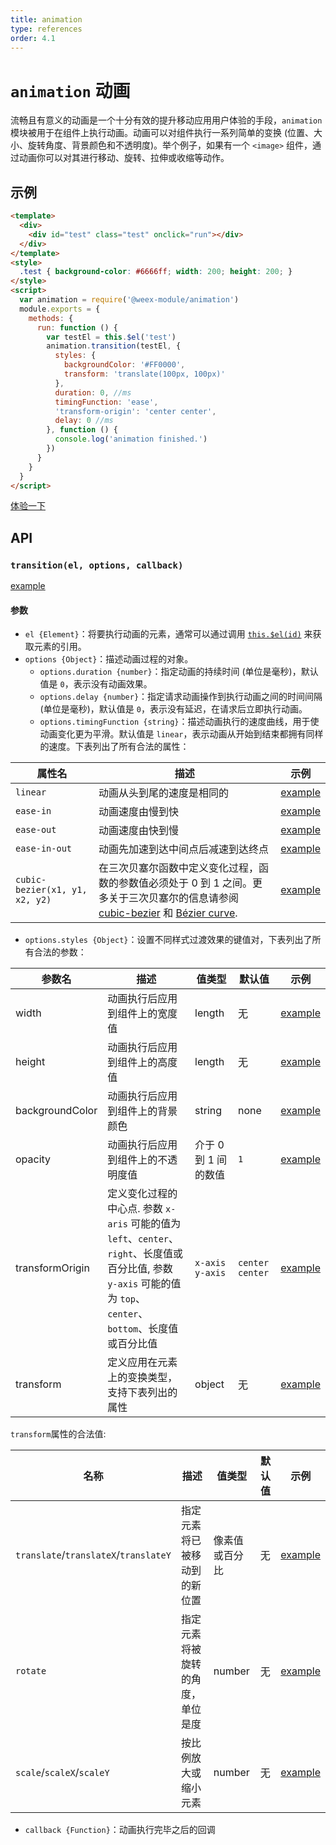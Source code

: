 ```yaml
---
title: animation
type: references
order: 4.1
---
```


# `animation` 动画

流畅且有意义的动画是一个十分有效的提升移动应用用户体验的手段，`animation` 模块被用于在组件上执行动画。动画可以对组件执行一系列简单的变换 (位置、大小、旋转角度、背景颜色和不透明度)。举个例子，如果有一个 `<image>` 组件，通过动画你可以对其进行移动、旋转、拉伸或收缩等动作。

## 示例

```html
<template>
  <div>
    <div id="test" class="test" onclick="run"></div>
  </div>
</template>
<style>
  .test { background-color: #6666ff; width: 200; height: 200; }
</style>
<script>
  var animation = require('@weex-module/animation')
  module.exports = {
    methods: {
      run: function () {
        var testEl = this.$el('test')
        animation.transition(testEl, {
          styles: {
            backgroundColor: '#FF0000',
            transform: 'translate(100px, 100px)'
          },
          duration: 0, //ms
          timingFunction: 'ease',
          'transform-origin': 'center center',
          delay: 0 //ms
        }, function () {
          console.log('animation finished.')
        })
      }
    }
  }
</script>
```

[体验一下](http://dotwe.org/2ae04d3a7017a2ec748cf40905fcd98c)

## API

### `transition(el, options, callback)`

[example](http://dotwe.org/a034a49b5863da099843eb9a0eea9f93)

#### 参数

* `el {Element}`：将要执行动画的元素，通常可以通过调用 [`this.$el(id)`](../references/api.html) 来获取元素的引用。
* `options {Object}`：描述动画过程的对象。
  * `options.duration {number}`：指定动画的持续时间 (单位是毫秒)，默认值是 `0`，表示没有动画效果。
  * `options.delay {number}`：指定请求动画操作到执行动画之间的时间间隔 (单位是毫秒)，默认值是 `0`，表示没有延迟，在请求后立即执行动画。
  * `options.timingFunction {string}`：描述动画执行的速度曲线，用于使动画变化更为平滑。默认值是 `linear`，表示动画从开始到结束都拥有同样的速度。下表列出了所有合法的属性：

| 属性名 | 描述 | 示例 |
| ---- | ---- | ---- |
| `linear` | 动画从头到尾的速度是相同的 | [example](http://dotwe.org/70e0c243ffde30abd8fd353f8c6d1d9a) |
| `ease-in` | 动画速度由慢到快 | [example](http://dotwe.org/23b104f833039f263957481f2e2c40c9) |
| `ease-out` | 动画速度由快到慢 | [example](http://dotwe.org/04dab95e073a2c3a808e6b01fc20e996) |
| `ease-in-out` | 动画先加速到达中间点后减速到达终点 | [example](http://dotwe.org/fc37ec17d215e786ce336a00457489e3) |
| `cubic-bezier(x1, y1, x2, y2)` | 在三次贝塞尔函数中定义变化过程，函数的参数值必须处于 0 到 1 之间。更多关于三次贝塞尔的信息请参阅 [cubic-bezier](http://cubic-bezier.com/) 和 [Bézier curve](https://en.wikipedia.org/wiki/B%C3%A9zier_curve). | [example](http://weex.alibaba-inc.com/playground/95d8f15d0014c31d3a1d15728313f2a5) |

* `options.styles {Object}`：设置不同样式过渡效果的键值对，下表列出了所有合法的参数：

| 参数名 | 描述 | 值类型 | 默认值 | 示例 |
| ---- | ---- | ---- | ---- |---- |
| width | 动画执行后应用到组件上的宽度值 | length | 无 | [example](http://dotwe.org/b599d273f996cfdcbeca7bd5c828ca90) |
| height | 动画执行后应用到组件上的高度值 | length | 无 | [example](http://dotwe.org/d0b1ccadf386ba00960d0c8340c682e5) |
| backgroundColor | 动画执行后应用到组件上的背景颜色 | string | none | [example](http://dotwe.org/f4616ee18f6042b63a8fdcd2816b1712) |
| opacity | 动画执行后应用到组件上的不透明度值 | 介于 0 到 1 间的数值 | `1` | [example](http://dotwe.org/f94394173301db83ae6e66d1330a0d0b) |
| transformOrigin | 定义变化过程的中心点. 参数 `x-aris` 可能的值为 `left`、`center`、`right`、长度值或百分比值, 参数 `y-axis` 可能的值为 `top`、`center`、`bottom`、长度值或百分比值 | `x-axis y-axis` | `center center` | [example](http://dotwe.org/de43f5a47de230dd531797458bf7fd3c) |
| transform | 定义应用在元素上的变换类型，支持下表列出的属性 | object | 无 | [example](http://dotwe.org/6766dab0589f7831d4bb6030f4226996) |

`transform`属性的合法值:

| 名称 | 描述 | 值类型 | 默认值 | 示例 |
| ---- | ---- | ---- | ---- | ---- |
| `translate`/`translateX`/`translateY` | 指定元素将已被移动到的新位置 | 像素值或百分比 | 无 | [example](http://dotwe.org/6638e66e296723bbef3e59c83b2b5003) |
| `rotate` | 指定元素将被旋转的角度，单位是度 | number | 无 | [example](http://dotwe.org/ba9e9920594d9388744b2bd0d1b7695d) |
| `scale`/`scaleX`/`scaleY` | 按比例放大或缩小元素 | number | 无 | [example](http://dotwe.org/14b42dde6583ab222bd2b7ed08f241c8) |

* `callback {Function}`：动画执行完毕之后的回调
